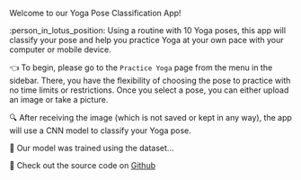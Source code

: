 Welcome to our Yoga Pose Classification App!

:person_in_lotus_position: Using a routine with 10 Yoga poses, this app will classify your pose and help you practice Yoga at your own pace with your computer or mobile device.

:point_left: To begin, please go to the `Practice Yoga` page from the menu in the sidebar. There, you have the flexibility of choosing the pose to practice with no time limits or restrictions. Once you select a pose, you can either upload an image or take a picture.

:mag: After receiving the image (which is not saved or kept in any way), the app will use a CNN model to classify your Yoga pose.

:muscle: Our model was trained using the dataset...

:pushpin: Check out the source code on [Github](https://github.com/edouarde1/Yoga-Pose-Classification)



